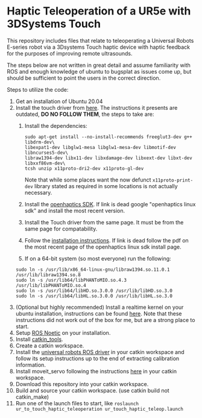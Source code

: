 # Haptic Teleoperation of a UR5e with 3DSystems Touch

This repository includes files that relate to teleoperating a Universal Robots E-series robot via a 3Dsystems Touch haptic device with haptic feedback for the purposes of improving remote ultrasounds.

The steps below are not written in great detail and assume familiarity with ROS and enough knowledge of ubuntu to bugsplat as issues come up, but should be sufficient to point the users in the correct direction.

Steps to utilize the code:
1. Get an installation of Ubuntu 20.04
2. Install the touch driver from [here](https://github.com/bharatm11/Geomagic_Touch_ROS_Drivers/tree/hydro-devel). The instructions it presents are outdated, **DO NO FOLLOW THEM**, the steps to take are:
    1. Install the dependencies:
        ```
        sudo apt-get install --no-install-recommends freeglut3-dev g++ libdrm-dev\
        libexpat1-dev libglw1-mesa libglw1-mesa-dev libmotif-dev libncurses5-dev\
        libraw1394-dev libx11-dev libxdamage-dev libxext-dev libxt-dev libxxf86vm-dev\
        tcsh unzip x11proto-dri2-dev x11proto-gl-dev
        ```
       Note that while some places want the now defunct ```x11proto-print-dev``` library stated as required in some locations is not actually necessary.  

    2. Install the [openhaptics SDK](https://support.3dsystems.com/s/article/OpenHaptics-for-Linux-Developer-Edition-v34?language=en_US). If link is dead google "openhaptics linux sdk" and install the most recent version.  
    3. Install the Touch driver from the same page. It must be from the same page for compatability.  
    4. Follow the [installation instructions](https://s3.amazonaws.com/dl.3dsystems.com/binaries/Sensable/Linux/Installation+Instructions_2022.pdf). If link is dead follow the pdf on the most recent page of the openhaptics linux sdk install page.  
    5. If on a 64-bit system (so most everyone) run the following:  
    ```
    sudo ln -s /usr/lib/x86_64-linux-gnu/libraw1394.so.11.0.1 /usr/lib/libraw1394.so.8
    sudo ln -s /usr/lib64/libPHANToMIO.so.4.3 /usr/lib/libPHANToMIO.so.4
    sudo ln -s /usr/lib64/libHD.so.3.0.0 /usr/lib/libHD.so.3.0
    sudo ln -s /usr/lib64/libHL.so.3.0.0 /usr/lib/libHL.so.3.0 
    ```  
4. (Optional but highly recommended) Install a realtime kernel on your ubuntu installation, instructions can be found [here](https://github.com/UniversalRobots/Universal_Robots_ROS_Driver/blob/master/ur_robot_driver/doc/real_time.md). Note that these instructions did not work out of the box for me, but are a strong place to start.
5. Setup [ROS Noetic](http://wiki.ros.org/noetic/Installation/Ubuntu) on your installation.
6. Install [catkin_tools](https://catkin-tools.readthedocs.io/en/latest/installing.html).
7. Create a catkin workspace.
8. Install the [universal robots ROS driver](https://github.com/UniversalRobots/Universal_Robots_ROS_Driver) in your catkin workspace and follow its setup instructions up to the end of extracting calibration information.
9. Install moveit_servo following the instructions [here](https://ros-planning.github.io/moveit_tutorials/doc/getting_started/getting_started.html) in your catkin workspace.
10. Download this repository into your catkin workspace.
11. Build and source your catkin workspace. (use catkin build not catkin_make)
12. Run one of the launch files to start, like ```roslaunch ur_to_touch_haptic_teleoperation ur_touch_haptic_teleop.launch```
